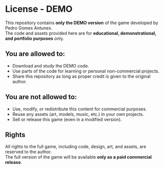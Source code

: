 # License - DEMO

This repository contains **only the DEMO version** of the game developed by Pedro Gomes Antunes.  
The code and assets provided here are for **educational, demonstrational, and portfolio purposes** only.

## You are allowed to:
- Download and study the DEMO code.  
- Use parts of the code for learning or personal non-commercial projects.  
- Share this repository as long as proper credit is given to the original author.  

## You are not allowed to:
- Use, modify, or redistribute this content for commercial purposes.  
- Reuse any assets (art, models, music, etc.) in your own projects.  
- Sell or release this game (even in a modified version).  

## Rights
All rights to the full game, including code, design, art, and assets, are reserved to the author.  
The full version of the game will be available **only as a paid commercial release**.  